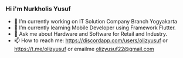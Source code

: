 ### Hi i'm Nurkholis Yusuf

- 🔭 I’m currently working on IT Solution Company Branch Yogyakarta
- 🌱 I’m currently learning Mobile Developer using Framework Flutter.
- 💬 Ask me about Hardware and Software for Retail and Industry.
- 📫 How to reach me: https://discordapp.com/users/olizyusuf or https://t.me/olizyusuf or emailme olizyusuf22@gmail.com
